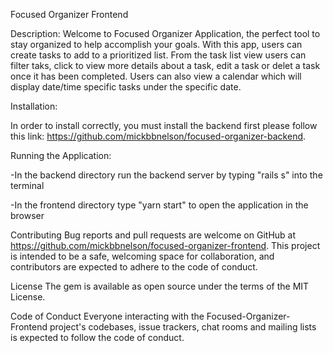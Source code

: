 Focused Organizer Frontend

Description: Welcome to Focused Organizer Application, the perfect tool to stay organized to help accomplish your goals.  With this app, users can create tasks to add to a prioritized list.  From the task list view users can filter taks, click to view more details about a task, edit a task or delet a task once it has been completed.  Users can also view a calendar which will display date/time specific tasks under the specific date.

Installation: 

In order to install correctly, you must install the backend first please follow this link: https://github.com/mickbbnelson/focused-organizer-backend.

Running the Application:

-In the backend directory run the backend server by typing "rails s" into the terminal

-In the frontend directory type "yarn start" to open the application in the browser

Contributing Bug reports and pull requests are welcome on GitHub at https://github.com/mickbbnelson/focused-organizer-frontend. This project is intended to be a safe, welcoming space for collaboration, and contributors are expected to adhere to the code of conduct.

License The gem is available as open source under the terms of the MIT License.

Code of Conduct Everyone interacting with the Focused-Organizer-Frontend project's codebases, issue trackers, chat rooms and mailing lists is expected to follow the code of conduct.
